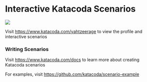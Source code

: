 # Interactive Katacoda Scenarios

[![](http://shields.katacoda.com/katacoda/yahtzeerage/count.svg)](https://www.katacoda.com/yahtzeerage "Get your profile on Katacoda.com")

Visit https://www.katacoda.com/yahtzeerage to view the profile and interactive scenarios

### Writing Scenarios
Visit https://www.katacoda.com/docs to learn more about creating Katacoda scenarios

For examples, visit https://github.com/katacoda/scenario-example
